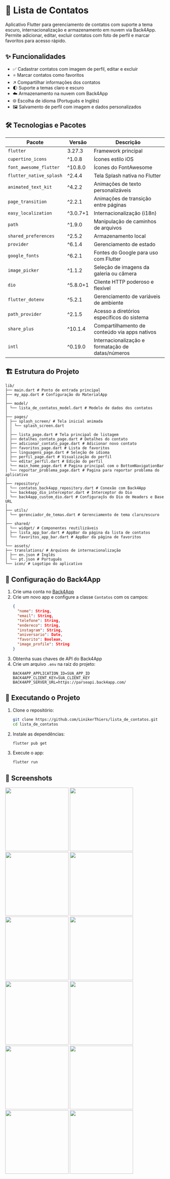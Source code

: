 # 📇 Lista de Contatos

Aplicativo Flutter para gerenciamento de contatos com suporte a tema escuro, internacionalização e armazenamento em nuvem via Back4App. Permite adicionar, editar, excluir contatos com foto de perfil e marcar favoritos para acesso rápido.

## ✨ Funcionalidades

- ✅ Cadastrar contatos com imagem de perfil, editar e excluir
- ⭐ Marcar contatos como favoritos
- ↗️ Compartilhar informações dos contatos
- 🌓 Suporte a temas claro e escuro
- ☁️ Armazenamento na nuvem com Back4App
- 🌐 Escolha de idioma (Português e Inglês)
- 🖼️ Salvamento de perfil com imagem e dados personalizados

## 🛠️ Tecnologias e Pacotes

| Pacote                   | Versão     | Descrição                                      |
|--------------------------|------------|------------------------------------------------|
| `flutter`                | 3.27.3     | Framework principal                            |
| `cupertino_icons`        | ^1.0.8     | Ícones estilo iOS                              |
| `font_awesome_flutter`   | ^10.8.0    | Ícones do FontAwesome                          |
| `flutter_native_splash`  | ^2.4.4     | Tela Splash nativa no Flutter                  |
| `animated_text_kit`      | ^4.2.2     | Animações de texto personalizáveis             |
| `page_transition`        | ^2.2.1     | Animações de transição entre páginas           |
| `easy_localization`      | ^3.0.7+1   | Internacionalização (i18n)                     |
| `path`                   | ^1.9.0     | Manipulação de caminhos de arquivos            |
| `shared_preferences`     | ^2.5.2     | Armazenamento local                            |
| `provider`               | ^6.1.4     | Gerenciamento de estado                        |
| `google_fonts`           | ^6.2.1     | Fontes do Google para uso com Flutter          |
| `image_picker`           | ^1.1.2     | Seleção de imagens da galeria ou câmera        |
| `dio`                    | ^5.8.0+1   | Cliente HTTP poderoso e flexível               |
| `flutter_dotenv`         | ^5.2.1     | Gerenciamento de variáveis de ambiente         |
| `path_provider`          | ^2.1.5     | Acesso a diretórios específicos do sistema     |
| `share_plus`             | ^10.1.4    | Compartilhamento de conteúdo via apps nativos  |
| `intl`                   | ^0.19.0    | Internacionalização e formatação de datas/números |

## 🏗️ Estrutura do Projeto

```
lib/
├── main.dart # Ponto de entrada principal
├── my_app.dart # Configuração do MaterialApp
│
├── model/
│ └── lista_de_contatos_model.dart # Modelo de dados dos contatos
│
├── pages/
│ ├── splash_screen/ # Tela inicial animada
│ │ └── splash_screen.dart
│ │
│ ├── lista_page.dart # Tela principal de listagem
│ ├── detalhes_contato_page.dart # Detalhes do contato
│ ├── adicionar_contato_page.dart # Adicionar novo contato
│ ├── favoritos_page.dart # Lista de favoritos
│ ├── linguagens_page.dart # Seleção de idioma
│ ├── perfil_page.dart # Visualização do perfil
│ └── editar_perfil.dart # Edição do perfil
│ └── main_home_page.dart # Pagina principal com o BottomNavigationBar
│ └── reportar_problema_page.dart # Pagina para reportar problema do aplicativo
│
├── repository/
│ └── contatos_back4app_repository.dart # Conexão com Back4App
│ └── back4app_dio_interceptor.dart # Interceptor do Dio
│ └── back4app_custom_dio.dart # Configuraçõs do Dio de Headers e Base URL
│
├── utils/
│ └── gerenciador_de_temas.dart # Gerenciamento de tema claro/escuro
│
├── shared/
│ └── widget/ # Componentes reutilizáveis
│ ├── lista_app_bar.dart # AppBar da página da lista de contatos
│ └── favoritos_app_bar.dart # AppBar da página de favoritos
│
└── assets/
├── translations/ # Arquivos de internacionalização
│ ├── en.json # Inglês
│ └── pt.json # Português
└── icon/ # Logotipo do aplicativo
```

## 🔌 Configuração do Back4App

1. Crie uma conta no [Back4App](https://www.back4app.com/)
2. Crie um novo app e configure a classe `Contatos` com os campos:
   ```json
   {
     "nome": String,
     "email": String,
     "telefone": String,
     "endereco": String,
     "instagram": String,
     "aniversario": Date,
     "favorito": Boolean,
     "image_profile": String
   }
   ```
3. Obtenha suas chaves de API do Back4App
4. Crie um arquivo `.env` na raiz do projeto:
   ```env
   BACK4APP_APPLICATION_ID=SUA_APP_ID
   BACK4APP_CLIENT_KEY=SUA_CLIENT_KEY
   BACK4APP_SERVER_URL=https://parseapi.back4app.com/
   ```

## 🚀 Executando o Projeto

1. Clone o repositório:
   ```bash
   git clone https://github.com/LinikerThiers/lista_de_contatos.git
   cd lista_de_contatos
   ```

2. Instale as dependências:
   ```bash
   flutter pub get
   ```

4. Execute o app:
   ```bash
   flutter run
   ```

## 📸 Screenshots
<img src="https://github.com/user-attachments/assets/91138a33-9fc9-443d-83b8-750c18882eae" width="200">
<img src="https://github.com/user-attachments/assets/d972e5e7-48a3-465e-b7fd-480e2f8c5238" width="200">
<img src="https://github.com/user-attachments/assets/4ca3ff7a-9201-475f-be07-c450635a6fc3" width="200">
<img src="https://github.com/user-attachments/assets/11f446d8-cd09-4c1d-9276-30b087c2100c" width="200">
<img src="https://github.com/user-attachments/assets/b0f854f0-b4ef-4f77-b968-78f24676f936" width="200">
<img src="https://github.com/user-attachments/assets/dc30db78-8913-43ff-a84c-6ad60bce7df7" width="200">
<img src="https://github.com/user-attachments/assets/d07587d8-f5e6-4db3-8657-d1dd8ea09138" width="200">
<img src="https://github.com/user-attachments/assets/5097cc88-6bd9-4453-9364-212e1bacc57e" width="200">
<img src="https://github.com/user-attachments/assets/05876c78-26be-4830-8796-f201acf42e1d" width="200">
<img src="https://github.com/user-attachments/assets/a148f085-63fb-4d0d-8779-d657b94f7985" width="200">
<img src="https://github.com/user-attachments/assets/2142e6f7-39b4-4373-b4f8-4d5887e05fc8" width="200">
<img src="https://github.com/user-attachments/assets/1cadcbc5-0ecc-403f-b30d-57c5f3129958" width="200">
